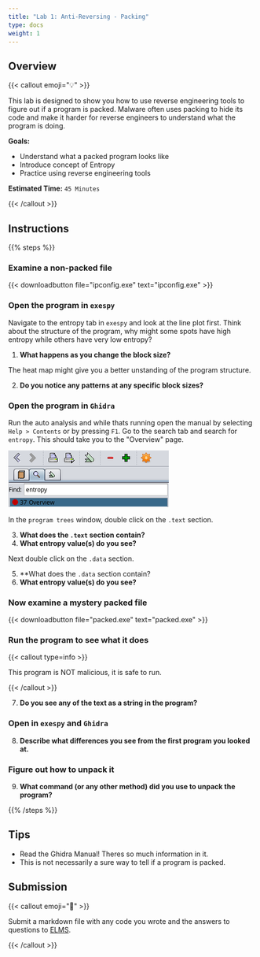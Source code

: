 ```yaml
---
title: "Lab 1: Anti-Reversing - Packing"
type: docs
weight: 1
---
```


## Overview

{{< callout emoji="💡" >}}

This lab is designed to show you how to use reverse engineering tools to figure
out if a program is packed. Malware often uses packing to hide its code and make
it harder for reverse engineers to understand what the program is doing.

**Goals:**

- Understand what a packed program looks like
- Introduce concept of Entropy
- Practice using reverse engineering tools

**Estimated Time:** `45 Minutes`

{{< /callout >}}

## Instructions

{{% steps %}}

### Examine a non-packed file

{{< downloadbutton file="ipconfig.exe" text="ipconfig.exe" >}}

### Open the program in `exespy`

Navigate to the entropy tab in `exespy` and look at the line plot first. Think
about the structure of the program, why might some spots have high entropy while
others have very low entropy?

1. **What happens as you change the block size?**

The heat map might give you a better unstanding of the program structure.

2. **Do you notice any patterns at any specific block sizes?**

### Open the program in `Ghidra`

Run the auto analysis and while thats running open the manual by selecting
`Help > Contents` or by pressing `F1`. Go to the search tab and search for
`entropy`. This should take you to the "Overview" page.

![](ghidra_help.png)

In the `program trees` window, double click on the `.text` section.

3. **What does the `.text` section contain?**
4. **What entropy value(s) do you see?**

Next double click on the `.data` section.

5. **What does the `.data` section contain?
6. **What entropy value(s) do you see?**

### Now examine a mystery packed file

{{< downloadbutton file="packed.exe" text="packed.exe" >}}

### Run the program to see what it does

{{< callout type=info >}}

This program is NOT malicious, it is safe to run.

{{< /callout >}}

7. **Do you see any of the text as a string in the program?**

### Open in `exespy` and `Ghidra`

8. **Describe what differences you see from the first program you looked at.**

### Figure out how to unpack it

9. **What command (or any other method) did you use to unpack the program?**

<!-- ### Common malware packers? Are the following programs packed? -->

<!-- TODO -->

{{% /steps %}}

## Tips

- Read the Ghidra Manual! Theres so much information in it.
- This is not necessarily a sure way to tell if a program is packed.

## Submission

{{< callout emoji="📝" >}}

Submit a markdown file with any code you wrote and the answers to questions to
[ELMS](https://umd.instructure.com/courses/1374508/assignments).

{{< /callout >}}
